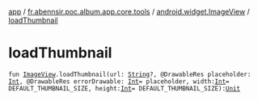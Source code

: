 [app](../../index.md) / [fr.abennsir.poc.album.app.core.tools](../index.md) / [android.widget.ImageView](index.md) / [loadThumbnail](./load-thumbnail.md)

# loadThumbnail

`fun `[`ImageView`](https://developer.android.com/reference/android/widget/ImageView.html)`.loadThumbnail(url: `[`String`](https://kotlinlang.org/api/latest/jvm/stdlib/kotlin/-string/index.html)`?, @DrawableRes placeholder: `[`Int`](https://kotlinlang.org/api/latest/jvm/stdlib/kotlin/-int/index.html)`, @DrawableRes errorDrawable: `[`Int`](https://kotlinlang.org/api/latest/jvm/stdlib/kotlin/-int/index.html)` = placeholder, width: `[`Int`](https://kotlinlang.org/api/latest/jvm/stdlib/kotlin/-int/index.html)` = DEFAULT_THUMBNAIL_SIZE, height: `[`Int`](https://kotlinlang.org/api/latest/jvm/stdlib/kotlin/-int/index.html)` = DEFAULT_THUMBNAIL_SIZE): `[`Unit`](https://kotlinlang.org/api/latest/jvm/stdlib/kotlin/-unit/index.html)